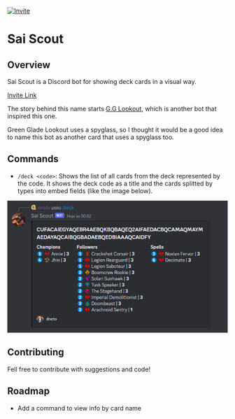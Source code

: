 [![Invite](https://img.shields.io/badge/Invite-7289da?logo=discord&logoColor=white&&style=flat)](https://discord.com/api/oauth2/authorize?client_id=1086224659231559680&permissions=0&scope=bot)
# Sai Scout

## Overview

Sai Scout is a Discord bot for showing deck cards in a visual way.

[Invite Link](https://discord.com/api/oauth2/authorize?client_id=1086224659231559680&permissions=0&scope=bot)

The story behind this name starts [G.G Lookout](https://github.com/CuriouserThing/GreengladeLookout), which is another
bot that inspired this one.

Green Glade Lookout uses a spyglass, so I thought it would be a good idea to
name this bot as another card that uses a spyglass too.

## Commands

- `/deck <code>`: Shows the list of all cards from the deck represented by the
  code. It shows the deck code as a title and the cards splitted by types into
  embed fields (like the image below). 

![Example of /deck command output](screenshots/deckcommand.png)

## Contributing

Fell free to contribute with suggestions and code!

## Roadmap

 - Add a command to view info by card name